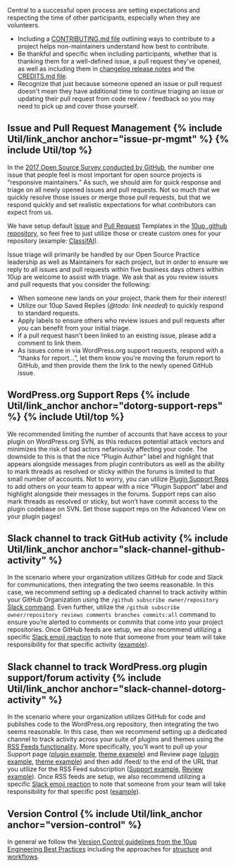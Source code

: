 Central to a successful open process are setting expectations and respecting the time of other participants, especially when they are volunteers.

- Including a [CONTRIBUTING.md file](https://10up.github.io/Open-Source-Best-Practices/community/#contributing) outlining ways to contribute to a project helps non-maintainers understand how best to contribute.
- Be thankful and specific when including participants, whether that is thanking them for a well-defined issue, a pull request they've opened, as well as including them in [changelog release notes](https://10up.github.io/Open-Source-Best-Practices/releasing/#changelog) and the [CREDITS.md file](https://10up.github.io/Open-Source-Best-Practices/releasing/#credit-management).
- Recognize that just because someone opened an issue or pull request doesn't mean they have additional time to continue triaging an issue or updating their pull request from code review / feedback so you may need to pick up and cover those yourself.

<h2 id="issue-pr-mgmt" class="anchor-heading">Issue and Pull Request Management {% include Util/link_anchor anchor="issue-pr-mgmt" %} {% include Util/top %}</h2>

In the [2017 Open Source Survey conducted by GitHub](https://opensourcesurvey.org/2017/), the number one issue that people feel is most important for open source projects is “responsive maintainers.”  As such, we should aim for quick response and triage on all newly opened issues and pull requests.  Not so much that we quickly resolve those issues or merge those pull requests, but that we respond quickly and set realistic expectations for what contributors can expect from us.

We have setup default [Issue](https://github.com/10up/.github/tree/master/ISSUE_TEMPLATE) and [Pull Request](https://github.com/10up/.github/blob/master/PULL_REQUEST_TEMPLATE.md) Templates in the [10up .github repository](https://github.com/10up/.github), so feel free to just utilize those or create custom ones for your repository (example: [ClassifAI](https://github.com/10up/classifai/tree/develop/.github)).

Issue triage will primarily be handled by our Open Source Practice leadership as well as Maintainers for each project, but in order to ensure we reply to all issues and pull requests within five business days others within 10up are welcome to assist with triage.  We ask that as you review issues and pull requests that you consider the following:

- When someone new lands on your project, thank them for their interest!
- Utilize our 10up Saved Replies (_@todo: link needed_) to quickly respond to standard requests.
- Apply labels to ensure others who review issues and pull requests after you can benefit from your initial triage.
- If a pull request hasn't been linked to an existing issue, please add a comment to link them.
- As issues come in via WordPress.org support requests, respond with a “thanks for report…”, let them know you're moving the forum report to GitHub, and then provide them the link to the newly opened GitHub issue.

<h2 id="dotorg-support-reps" class="anchor-heading">WordPress.org Support Reps {% include Util/link_anchor anchor="dotorg-support-reps" %} {% include Util/top %}</h2>

We recommended limiting the number of accounts that have access to your plugin on WordPress.org SVN, as this reduces potential attack vectors and minimizes the risk of bad actors nefariously affecting your code.  The downside to this is that the nice “Plugin Author” label and highlight that appears alongside messages from plugin contributors as well as the ability to mark threads as resolved or sticky within the forums is limited to that small number of accounts.  Not to worry, you can utilize [Plugin Support Reps](https://make.wordpress.org/plugins/2017/09/04/plugin-support-reps/) to add others on your team to appear with a nice “Plugin Support” label and highlight alongside their messages in the forums.  Support reps can also mark threads as resolved or sticky, but won’t have commit access to the plugin codebase on SVN.  Set those support reps on the Advanced View on your plugin pages!

<h2 id="slack-channel-github-activity" class="anchor-heading">Slack channel to track GitHub activity {% include Util/link_anchor anchor="slack-channel-github-activity" %}</h2>

In the scenario where your organization utilizes GitHub for code and Slack for communications, then integrating the two seems reasonable.  In this case, we recommend setting up a dedicated channel to track activity within your GitHub Organization using the `/github subscribe owner/repository` [Slack command](https://get.slack.help/hc/en-us/articles/232289568-GitHub-for-Slack).  Even further, utilize the `/github subscribe owner/repository reviews comments branches commits:all` command to ensure you’re alerted to comments or commits that come into your project repositories.  Once GitHub feeds are setup, we also recommend utilizing a specific [Slack emoji reaction](https://get.slack.help/hc/en-us/articles/206870317-Emoji-reactions) to note that someone from your team will take responsibility for that specific activity ([example](https://emojipedia.org/pushpin/)).

<h2 id="slack-channel-dotorg-activity" class="anchor-heading">Slack channel to track WordPress.org plugin support/forum activity {% include Util/link_anchor anchor="slack-channel-dotorg-activity" %}</h2>

In the scenario where your organization utilizes GitHub for code and publishes code to the WordPress.org repository, then integrating the two seems reasonable.  In this case, then we recommend setting up a dedicated channel to track activity across your suite of plugins and themes using the [RSS Feeds functionality](https://get.slack.help/hc/en-us/articles/218688467-Add-RSS-feeds-to-Slack).  More specifically, you’ll want to pull up your Support page ([plugin example](https://wordpress.org/support/plugin/elasticpress/), [theme example](https://wordpress.org/support/theme/twentynineteen/)) and Review page ([plugin example](https://wordpress.org/plugins/elasticpress/#reviews), [theme example](https://wordpress.org/support/theme/twentynineteen/reviews/)) and then add /feed/ to the end of the URL that you utilize for the RSS Feed subscription ([Support example](https://wordpress.org/support/plugin/elaticpress/feed/), [Review example](https://wordpress.org/support/plugin/elasticpress/reviews/feed/)).  Once RSS feeds are setup, we also recommend utilizing a specific [Slack emoji reaction](https://get.slack.help/hc/en-us/articles/206870317-Emoji-reactions) to note that someone from your team will take responsibility for that specific post ([example](https://emojipedia.org/pushpin/)).

<h2 id="version-control" class="anchor-heading">Version Control {% include Util/link_anchor anchor="version-control" %}</h2>

In general we follow the [Version Control guidelines from the 10up Engineering Best Practices](https://10up.github.io/Engineering-Best-Practices/version-control/#top) including the approaches for [structure](https://10up.github.io/Engineering-Best-Practices/version-control/#structure-package-management) and [workflows](https://10up.github.io/Engineering-Best-Practices/version-control/#workflows).
